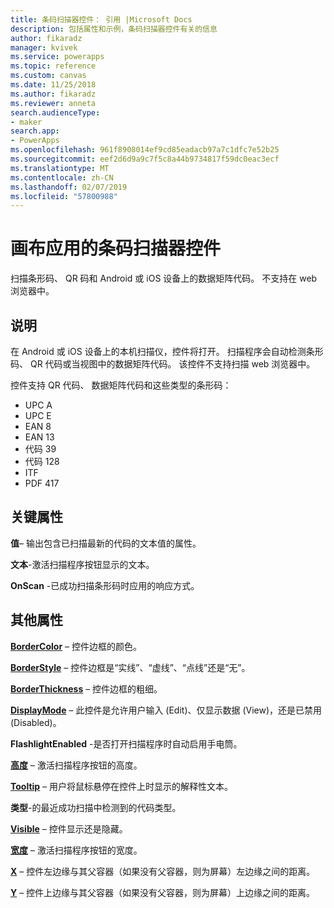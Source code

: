 ```yaml
---
title: 条码扫描器控件： 引用 |Microsoft Docs
description: 包括属性和示例，条码扫描器控件有关的信息
author: fikaradz
manager: kvivek
ms.service: powerapps
ms.topic: reference
ms.custom: canvas
ms.date: 11/25/2018
ms.author: fikaradz
ms.reviewer: anneta
search.audienceType:
- maker
search.app:
- PowerApps
ms.openlocfilehash: 961f8908014ef9cd85eadacb97a7c1dfc7e52b25
ms.sourcegitcommit: eef2d6d9a9c7f5c8a44b9734817f59dc0eac3ecf
ms.translationtype: MT
ms.contentlocale: zh-CN
ms.lasthandoff: 02/07/2019
ms.locfileid: "57800988"
---
```

# <a name="barcode-scanner-control-for-canvas-apps"></a>画布应用的条码扫描器控件

扫描条形码、 QR 码和 Android 或 iOS 设备上的数据矩阵代码。 不支持在 web 浏览器中。

## <a name="description"></a>说明

在 Android 或 iOS 设备上的本机扫描仪，控件将打开。 扫描程序会自动检测条形码、 QR 代码或当视图中的数据矩阵代码。 该控件不支持扫描 web 浏览器中。

控件支持 QR 代码、 数据矩阵代码和这些类型的条形码：

- UPC A
- UPC E
- EAN 8
- EAN 13
- 代码 39
- 代码 128
- ITF
- PDF 417

## <a name="key-properties"></a>关键属性

**值**– 输出包含已扫描最新的代码的文本值的属性。

**文本**-激活扫描程序按钮显示的文本。

**OnScan** -已成功扫描条形码时应用的响应方式。

## <a name="additional-properties"></a>其他属性

**[BorderColor](properties-color-border.md)** – 控件边框的颜色。

**[BorderStyle](properties-color-border.md)** – 控件边框是“实线”、“虚线”、“点线”还是“无”。

**[BorderThickness](properties-color-border.md)** – 控件边框的粗细。

**[DisplayMode](properties-core.md)** – 此控件是允许用户输入 (Edit)、仅显示数据 (View)，还是已禁用 (Disabled)。

**FlashlightEnabled** -是否打开扫描程序时自动启用手电筒。

**[高度](properties-size-location.md)** – 激活扫描程序按钮的高度。

**[Tooltip](properties-core.md)** – 用户将鼠标悬停在控件上时显示的解释性文本。

**类型**-的最近成功扫描中检测到的代码类型。

**[Visible](properties-core.md)** – 控件显示还是隐藏。

**[宽度](properties-size-location.md)** – 激活扫描程序按钮的宽度。

**[X](properties-size-location.md)** – 控件左边缘与其父容器（如果没有父容器，则为屏幕）左边缘之间的距离。

**[Y](properties-size-location.md)** – 控件上边缘与其父容器（如果没有父容器，则为屏幕）上边缘之间的距离。
